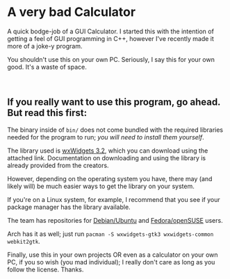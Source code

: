 # A very bad Calculator
A quick bodge-job of a GUI Calculator. I started this with the intention of
getting a feel of GUI programming in C++, however I've recently made it
more of a joke-y program.<br>

You shouldn't use this on your own PC. Seriously, I say this for your own
good. It's a waste of space.

<br>

## If you really want to use this program, go ahead. But read this first:
The binary inside of `bin/` does not come bundled with the required
libraries needed for the program to run;
<i>you will need to install them yourself</i>.

The library used is [wxWidgets 3.2](https://www.wxwidgets.org/),
which you can download using the attached link. Documentation on
downloading and using the library is already provided from the creators.

However, depending on the operating system you have, there may (and likely
will) be much easier ways to get the library on your system.<br>

If you're on a Linux system, for example, I recommend that you see if your
package manager has the library available.<br>

The team has repositories for
[Debian/Ubuntu](https://docs.codelite.org/wxWidgets/repo321/#ubuntu-and-debian) 
and
[Fedora/openSUSE](https://docs.codelite.org/wxWidgets/repo321/#fedora-and-opensuse) users.<br>

Arch has it as well; just run `pacman -S wxwidgets-gtk3 wxwidgets-common webkit2gtk`.

Finally, use this in your own projects OR even as a calculator on your own
PC, if you so wish (you mad individual); I really don't care as long as you
follow the license. Thanks.
